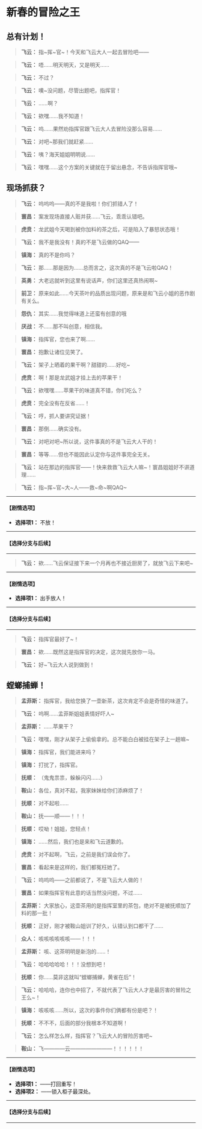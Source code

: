 # 新春的冒险之王

## 总有计划！

> **飞云：**
> 指~挥~官~！今天和飞云大人一起去冒险吧——

> **飞云：**
> 唔……明天明天，又是明天……

> **飞云：**
> 不过？

> **飞云：**
> 噢~没问题，尽管出题吧，指挥官！

> **飞云：**
> ……啊？

> **飞云：**
> 欸嘿……我不知道！

> **飞云：**
> 呜……果然劝指挥官跟飞云大人去冒险没那么容易……

> **飞云：**
> 对吧~那我们就赶紧……

> **飞云：**
> 咦？海天姐姐明明说……

> **飞云：**
> 嘿嘿……这个方案的关键就在于留出悬念，不告诉指挥官哦~

## 现场抓获？

> **飞云：**
> 呜呜呜——真的不是我啦！你们抓错人了！

> **寰昌：**
> 案发现场直接人赃并获……飞云，乖乖认错吧。

> **虎贲：**
> 龙武姐今天喝到被你加料的茶之后，可是陷入了暴怒状态哦！

> **飞云：**
> 我不是我没有！真的不是飞云做的QAQ——

> **镇海：**
> 真的不是你吗？

> **飞云：**
> 那……那是因为……总而言之，这次真的不是飞云啦QAQ！

> **英勇：**
> 大老远就听到这里有说话声，你们这里还真热闹啊~

> **前卫：**
> 原来如此……今天茶叶的品质出现问题，原来是和飞云小姐的恶作剧有关么。

> **怨仇：**
> 其实……我觉得味道上还蛮有创意的哦

> **厌战：**
> 不……那不叫创意，相信我。

> **镇海：**
> 指挥官，您也来了啊……

> **寰昌：**
> 抱歉让诸位见笑了。

> **飞云：**
> 架子上晒着的果干啊？甜甜的……好吃~

> **虎贲：**
> 啊！那是龙武姐才挂上去的苹果干！

> **飞云：**
> 欸嘿嘿……苹果干的味道真不错，你们吃么？

> **虎贲：**
> 完全没有在反省……！

> **飞云：**
> 哼，抓人要讲究证据！

> **寰昌：**
> 那倒……确实没有。

> **飞云：**
> 对吧对吧~所以说，这件事真的不是飞云大人干的！

> **寰昌：**
> 等等……但也不能因此认定你与这件事完全无关。

> **飞云：**
> 站在那边的指挥官——！快来救救飞云大人嘛~！寰昌姐姐好不讲道理……

> **飞云：**
> 指~挥~官~大~人——救~命~啊QAQ~

---
#### **【剧情选项】**
*   **选择项1：** 不放！

---
#### **【选择分支与后续】**
---

> **飞云：**
> 欸……飞云保证接下来一个月再也不接近厨房了，就放飞云下来吧~

---
#### **【剧情选项】**
*   **选择项1：** 出手放人！

---
#### **【选择分支与后续】**
---

> **飞云：**
> 指挥官最好了~！

> **寰昌：**
> 欸……既然这是指挥官的决定，这次就先放你一马。

> **飞云：**
> 好~飞云大人说到做到！

## 螳螂捕蝉！

> **孟菲斯：**
> 指挥官，我给您换了一壶新茶，这次肯定不会是奇怪的味道了。

> **飞云：**
> 呜啊……孟菲斯姐姐表情好吓人~

> **孟菲斯：**
> ……苹果干？

> **飞云：**
> 嘿嘿，刚才从架子上偷偷拿的。总不能白白被挂在架子上一趟嘛~

> **镇海：**
> 指挥官，我们能进来吗？

> **镇海：**
> 打扰了，指挥官。

> **抚顺：**
> （鬼鬼祟祟，躲躲闪闪……）

> **鞍山：**
> 各位，真对不起，我家妹妹给你们添麻烦了！

> **抚顺：**
> 对不起啦……

> **鞍山：**
> 抚——顺——！！！

> **抚顺：**
> 哎呦！姐姐，您轻点！

> **镇海：**
> ……然后，我们也是来和飞云道歉的。

> **虎贲：**
> 对不起啊，飞云，之前是我们误会你了。

> **寰昌：**
> 看起来是这样的，我们都冤枉她了。

> **飞云：**
> 呜呜呜——之前都说了，不是飞云大人做的！

> **寰昌：**
> 如果指挥官有此意的话当然没问题，不过……

> **孟菲斯：**
> 大家放心，这壶茶用的是指挥室里的茶包，绝对不是被抚顺加了料的那一批！

> **抚顺：**
> 正好，刚才被鞍山姐训了好久，认错认到口都干了……

> **众人：**
> 咳咳咳咳咳咳——！！！

> **孟菲斯：**
> 咳、这茶明明是新泡的……！

> **飞云：**
> 哈哈哈哈哈！！！没想到吧！

> **抚顺：**
> 你……莫非这就叫“螳螂捕蝉，黄雀在后”！

> **飞云：**
> 哈哈哈，连你也中招了，不就代表了飞云大人才是最厉害的冒险之王么~！

> **镇海：**
> 咳咳咳……所以，这次的事件你们俩都有份是吧？！

> **抚顺：**
> 不不不，后面的部分我根本不知道啊！

> **飞云：**
> 怎么样怎么样，指挥官？飞云大人的冒险厉害吧~

> **鞍山：**
> 飞————云————————！！！！！！

---
#### **【剧情选项】**
*   **选择项1：** ——打回重写！
*   **选择项2：** ——锁入柜子最深处。

---
#### **【选择分支与后续】**
---


